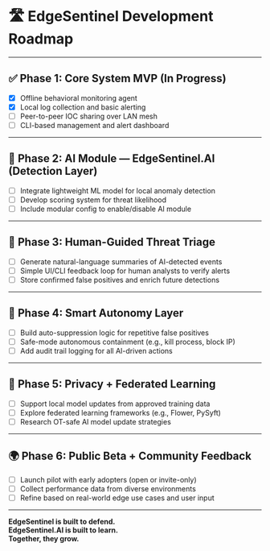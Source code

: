 # 🛣️ EdgeSentinel Development Roadmap

---

## ✅ Phase 1: Core System MVP (In Progress)
- [x] Offline behavioral monitoring agent  
- [x] Local log collection and basic alerting  
- [ ] Peer-to-peer IOC sharing over LAN mesh  
- [ ] CLI-based management and alert dashboard  

---

## 🚧 Phase 2: AI Module — EdgeSentinel.AI (Detection Layer)
- [ ] Integrate lightweight ML model for local anomaly detection  
- [ ] Develop scoring system for threat likelihood  
- [ ] Include modular config to enable/disable AI module  

---

## 🧠 Phase 3: Human-Guided Threat Triage
- [ ] Generate natural-language summaries of AI-detected events  
- [ ] Simple UI/CLI feedback loop for human analysts to verify alerts  
- [ ] Store confirmed false positives and enrich future detections  

---

## 🤖 Phase 4: Smart Autonomy Layer
- [ ] Build auto-suppression logic for repetitive false positives  
- [ ] Safe-mode autonomous containment (e.g., kill process, block IP)  
- [ ] Add audit trail logging for all AI-driven actions  

---

## 🔐 Phase 5: Privacy + Federated Learning
- [ ] Support local model updates from approved training data  
- [ ] Explore federated learning frameworks (e.g., Flower, PySyft)  
- [ ] Research OT-safe AI model update strategies  

---

## 🌍 Phase 6: Public Beta + Community Feedback
- [ ] Launch pilot with early adopters (open or invite-only)  
- [ ] Collect performance data from diverse environments  
- [ ] Refine based on real-world edge use cases and user input  

---

**EdgeSentinel is built to defend.  
EdgeSentinel.AI is built to learn.  
Together, they grow.**  

